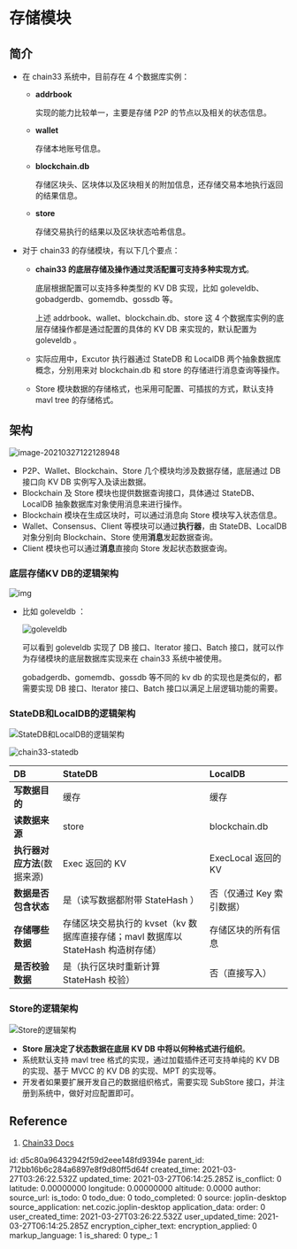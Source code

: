 # 存储模块

## 简介

- 在 chain33 系统中，目前存在 4 个数据库实例：

  - **addrbook**

    实现的能力比较单一，主要是存储 P2P 的节点以及相关的状态信息。

  - **wallet**

    存储本地账号信息。

  - **blockchain.db**

    存储区块头、区块体以及区块相关的附加信息，还存储交易本地执行返回的结果信息。

  - **store**

    存储交易执行的结果以及区块状态哈希信息。

- 对于 chain33 的存储模块，有以下几个要点：

  - **chain33 的底层存储及操作通过灵活配置可支持多种实现方式**。

    底层根据配置可以支持多种类型的 KV DB 实现，比如 goleveldb、gobadgerdb、gomemdb、gossdb 等。

    上述 addrbook、wallet、blockchain.db、store 这 4 个数据库实例的底层存储操作都是通过配置的具体的 KV DB 来实现的，默认配置为 goleveldb 。

  - 实际应用中，Excutor 执行器通过 StateDB 和 LocalDB 两个抽象数据库概念，分别用来对 blockchain.db 和 store 的存储进行消息查询等操作。

  - Store 模块数据的存储格式，也采用可配置、可插拔的方式，默认支持 mavl tree 的存储格式。

## 架构

![image-20210327122128948](C:\Users\yukai\AppData\Roaming\Typora\typora-user-images\image-20210327122128948.png)

- P2P、Wallet、Blockchain、Store 几个模块均涉及数据存储，底层通过 DB 接口向 KV DB 实例写入及读出数据。
- Blockchain 及 Store 模块也提供数据查询接口，具体通过 StateDB、LocalDB 抽象数据库对象使用消息来进行操作。
- Blockchain 模块在生成区块时，可以通过消息向 Store 模块写入状态信息。
- Wallet、Consensus、Client 等模块可以通过**执行器**，由 StateDB、LocalDB 对象分别向 Blockchain、Store 使用**消息**发起数据查询。
- Client 模块也可以通过**消息**直接向 Store 发起状态数据查询。

### 底层存储KV DB的逻辑架构

![img](https://public.33.cn/web/storage/upload/20181112/2ac6b472bb2062ff64d08a72b57dc651.png)

- 比如 goleveldb ：

  ![goleveldb](https://public.33.cn/web/storage/upload/20181112/6013bca4a156733396fd8fe7978587ce.png)

  可以看到 goleveldb 实现了 DB 接口、Iterator 接口、Batch 接口，就可以作为存储模块的底层数据库实现来在 chain33 系统中被使用。

  gobadgerdb、gomemdb、gossdb 等不同的 kv db 的实现也是类似的，都需要实现 DB 接口、Iterator 接口、Batch 接口以满足上层逻辑功能的需要。

### StateDB和LocalDB的逻辑架构

![StateDB和LocalDB的逻辑架构](https://public.33.cn/web/storage/upload/20181112/2124472787cfa2a9f8eb1b39153be485.png)

![chain33-statedb](https://public.33.cn/web/storage/upload/20181112/211d68a6d3cd739db3ac623c5ee55c7e.png)

| DB                           | StateDB                                                      | LocalDB                   |
| :--------------------------- | :----------------------------------------------------------- | :------------------------ |
| **写数据目的**               | 缓存                                                         | 缓存                      |
| **读数据来源**               | store                                                        | blockchain.db             |
| **执行器对应方法**(数据来源) | Exec 返回的 KV                                               | ExecLocal 返回的 KV       |
| **数据是否包含状态**         | 是（读写数据都附带 StateHash ）                              | 否（仅通过 Key 索引数据） |
| **存储哪些数据**             | 存储区块交易执行的 kvset（kv 数据库直接存储；mavl 数据库以 StateHash 构造树存储） | 存储区块的所有信息        |
| **是否校验数据**             | 是（执行区块时重新计算 StateHash 校验）                      | 否（直接写入）            |

### Store的逻辑架构

![Store的逻辑架构](https://public.33.cn/web/storage/upload/20181112/a53f6aace4129a780eeca741d7faa44b.png)

- **Store 层决定了状态数据在底层 KV DB 中将以何种格式进行组织**。
- 系统默认支持 mavl tree 格式的实现，通过加载插件还可支持单纯的 KV DB 的实现、基于 MVCC 的 KV DB 的实现、MPT 的实现等。
- 开发者如果要扩展开发自己的数据组织格式，需要实现 SubStore 接口，并注册到系统中，做好对应配置即可。



## Reference

1. [Chain33 Docs](https://chain.33.cn/document/73)

id: d5c80a96432942f59d2eee148fd9394e
parent_id: 712bb16b6c284a6897e8f9d80ff5d64f
created_time: 2021-03-27T03:26:22.532Z
updated_time: 2021-03-27T06:14:25.285Z
is_conflict: 0
latitude: 0.00000000
longitude: 0.00000000
altitude: 0.0000
author: 
source_url: 
is_todo: 0
todo_due: 0
todo_completed: 0
source: joplin-desktop
source_application: net.cozic.joplin-desktop
application_data: 
order: 0
user_created_time: 2021-03-27T03:26:22.532Z
user_updated_time: 2021-03-27T06:14:25.285Z
encryption_cipher_text: 
encryption_applied: 0
markup_language: 1
is_shared: 0
type_: 1